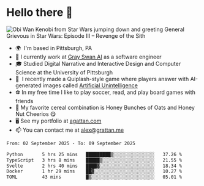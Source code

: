 <!--
**GameDog9988/GameDog9988** is a ✨ _special_ ✨ repository because its `README.md` (this file) appears on your GitHub profile.

Here are some ideas to get you started:

- 🔭 I’m currently working on ...
- 🌱 I’m currently learning ...
- 👯 I’m looking to collaborate on ...
- 🤔 I’m looking for help with ...
- 💬 Ask me about ...
- 📫 How to reach me: ...
- 😄 Pronouns: ...
- ⚡ Fun fact: ...
-->



Hello there 👋
==================================

![Obi Wan Kenobi from Star Wars jumping down and greeting General Grievous in Star Wars: Episode III – Revenge of the Sith](https://github.com/agrattan0820/agrattan0820/assets/51346343/689e56eb-29be-46a5-a079-28ea727b5f7e)


- 🌍  I'm based in Pittsburgh, PA
- 🦢  I currently work at [Gray Swan AI](https://www.grayswan.ai) as a software engineer
- 🎓  Studied Digital Narrative and Interactive Design and Computer Science at the University of Pittsburgh
- 👾  I recently made a Quiplash-style game where players answer with AI-generated images called [Artificial Unintelligence](https://github.com/agrattan0820/artificial-unintelligence)
- ⚽  In my free time I like to play soccer, read, and play board games with friends
- 🥣  My favorite cereal combination is Honey Bunches of Oats and Honey Nut Cheerios 😋
- 🖥️  See my portfolio at [agattan.com](http://agrattan.com/)
- 📫  You can contact me at [alex@grattan.me](mailto:alex@grattan.me)

<!--START_SECTION:waka-->

```txt
From: 02 September 2025 - To: 09 September 2025

Python       5 hrs 25 mins   █████████▒░░░░░░░░░░░░░░░   37.26 %
TypeScript   3 hrs 8 mins    █████▒░░░░░░░░░░░░░░░░░░░   21.55 %
Svelte       2 hrs 40 mins   ████▓░░░░░░░░░░░░░░░░░░░░   18.34 %
Docker       1 hr 29 mins    ██▓░░░░░░░░░░░░░░░░░░░░░░   10.27 %
TOML         43 mins         █▒░░░░░░░░░░░░░░░░░░░░░░░   05.01 %
```

<!--END_SECTION:waka-->
